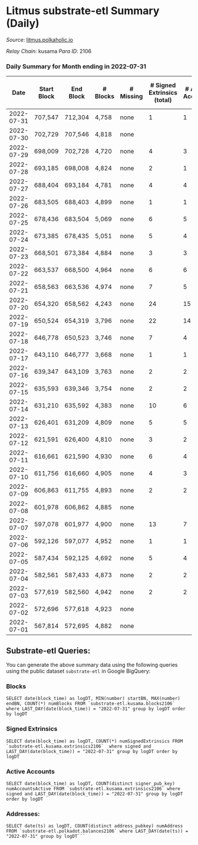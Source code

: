 # Litmus substrate-etl Summary (Daily)

_Source_: [litmus.polkaholic.io](https://litmus.polkaholic.io)

*Relay Chain*: kusama
*Para ID*: 2106



### Daily Summary for Month ending in 2022-07-31


| Date | Start Block | End Block | # Blocks | # Missing | # Signed Extrinsics (total) | # Active Accounts | # Addresses with Balances | # Events | # Transfers | # XCM Transfers In | # XCM Transfers Out |
| ---- | ----------- | --------- | -------- | --------- | --------------------------- | ----------------- | ------------------------- | -------- | ----------- | ------------------ | ------------------- |
| 2022-07-31 | 707,547 | 712,304 | 4,758 | none  | 1 | 1 | 3,832 | 9,523 |   |   |   |
| 2022-07-30 | 702,729 | 707,546 | 4,818 | none  |  |  | 3,832 | 9,642 |   |   |   |
| 2022-07-29 | 698,009 | 702,728 | 4,720 | none  | 4 | 3 | 3,832 | 9,459 |   |   |   |
| 2022-07-28 | 693,185 | 698,008 | 4,824 | none  | 2 | 1 | 3,832 | 9,660 |   |   |   |
| 2022-07-27 | 688,404 | 693,184 | 4,781 | none  | 4 | 4 | 3,832 | 9,587 | 1 ($4.08) |   | 1 ($4.06) |
| 2022-07-26 | 683,505 | 688,403 | 4,899 | none  | 1 | 1 | 3,832 | 9,806 |   |   |   |
| 2022-07-25 | 678,436 | 683,504 | 5,069 | none  | 6 | 5 | 3,832 | 10,188 | 1 ($4.08) | 1 ($2.45) | 1 ($4.06) |
| 2022-07-24 | 673,385 | 678,435 | 5,051 | none  | 5 | 4 | 3,830 | 10,133 |   |   |   |
| 2022-07-23 | 668,501 | 673,384 | 4,884 | none  | 3 | 3 | 3,830 | 9,785 |   |   |   |
| 2022-07-22 | 663,537 | 668,500 | 4,964 | none  | 6 | 6 | 3,830 | 9,962 |   |   |   |
| 2022-07-21 | 658,563 | 663,536 | 4,974 | none  | 7 | 5 | 3,830 | 10,002 | 1 ($0.80) |   | 1 ($0.78) |
| 2022-07-20 | 654,320 | 658,562 | 4,243 | none  | 24 | 15 | 3,829 | 8,609 |   |   |   |
| 2022-07-19 | 650,524 | 654,319 | 3,796 | none  | 22 | 14 | 3,828 | 7,716 |   |   |   |
| 2022-07-18 | 646,778 | 650,523 | 3,746 | none  | 7 | 4 | 3,827 | 7,528 |   |   |   |
| 2022-07-17 | 643,110 | 646,777 | 3,668 | none  | 1 | 1 | 3,827 | 7,343 |   |   |   |
| 2022-07-16 | 639,347 | 643,109 | 3,763 | none  | 2 | 2 | 3,827 | 7,537 |   |   |   |
| 2022-07-15 | 635,593 | 639,346 | 3,754 | none  | 2 | 2 | 3,827 | 7,520 |   |   |   |
| 2022-07-14 | 631,210 | 635,592 | 4,383 | none  | 10 | 6 | 3,827 | 8,894 | 18 ($1,331.27) |   |   |
| 2022-07-13 | 626,401 | 631,209 | 4,809 | none  | 5 | 5 | 3,831 | 9,649 |   |   |   |
| 2022-07-12 | 621,591 | 626,400 | 4,810 | none  | 3 | 2 | 3,831 | 9,645 |   |   |   |
| 2022-07-11 | 616,661 | 621,590 | 4,930 | none  | 6 | 4 | 3,831 | 9,902 |   |   |   |
| 2022-07-10 | 611,756 | 616,660 | 4,905 | none  | 4 | 3 | 3,831 | 9,833 |   |   |   |
| 2022-07-09 | 606,863 | 611,755 | 4,893 | none  | 2 | 2 | 3,831 | 9,798 |   |   |   |
| 2022-07-08 | 601,978 | 606,862 | 4,885 | none  |  |  | 3,831 | 9,776 |   |   |   |
| 2022-07-07 | 597,078 | 601,977 | 4,900 | none  | 13 | 7 | 3,831 | 9,891 |   |   |   |
| 2022-07-06 | 592,126 | 597,077 | 4,952 | none  | 1 | 1 | 3,831 | 9,911 |   |   |   |
| 2022-07-05 | 587,434 | 592,125 | 4,692 | none  | 5 | 4 | 3,831 | 9,416 |   |   |   |
| 2022-07-04 | 582,561 | 587,433 | 4,873 | none  | 2 | 2 | 3,831 | 9,759 |   |   |   |
| 2022-07-03 | 577,619 | 582,560 | 4,942 | none  | 2 | 2 | 3,831 | 9,897 |   |   |   |
| 2022-07-02 | 572,696 | 577,618 | 4,923 | none  |  |  | 3,831 | 9,848 |   |   |   |
| 2022-07-01 | 567,814 | 572,695 | 4,882 | none  |  |  | 3,831 | 9,767 |   |   |   |

## Substrate-etl Queries:
You can generate the above summary data using the following queries using the public dataset `substrate-etl` in Google BigQuery:


### Blocks
```
SELECT date(block_time) as logDT, MIN(number) startBN, MAX(number) endBN, COUNT(*) numBlocks FROM `substrate-etl.kusama.blocks2106`  where LAST_DAY(date(block_time)) = "2022-07-31" group by logDT order by logDT
```


### Signed Extrinsics
```
SELECT date(block_time) as logDT, COUNT(*) numSignedExtrinsics FROM `substrate-etl.kusama.extrinsics2106`  where signed and LAST_DAY(date(block_time)) = "2022-07-31" group by logDT order by logDT
```


### Active Accounts
```
SELECT date(block_time) as logDT, COUNT(distinct signer_pub_key) numAccountsActive FROM `substrate-etl.kusama.extrinsics2106` where signed and LAST_DAY(date(block_time)) = "2022-07-31" group by logDT order by logDT
```


### Addresses:
```
SELECT date(ts) as logDT, COUNT(distinct address_pubkey) numAddress FROM `substrate-etl.polkadot.balances2106` where LAST_DAY(date(ts)) = "2022-07-31" group by logDT```

